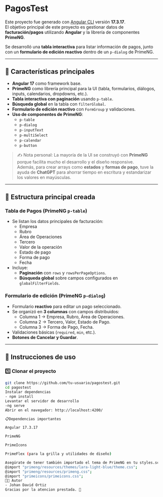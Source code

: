 # PagosTest

Este proyecto fue generado con [Angular CLI](https://github.com/angular/angular-cli) versión **17.3.17**.  
El objetivo principal de este proyecto es gestionar datos de **facturación/pagos** utilizando **Angular** y la librería de componentes **PrimeNG**.  

Se desarrolló una **tabla interactiva** para listar información de pagos, junto con un **formulario de edición reactivo** dentro de un `p-dialog` de PrimeNG.  

---

## 🚀 Características principales

- **Angular 17** como framework base.
- **PrimeNG** como librería principal para la UI (tabla, formularios, diálogos, inputs, calendarios, dropdowns, etc.).
- **Tabla interactiva con paginación** usando `p-table`.
- **Búsqueda global** en la tabla con `filterGlobal`.
- **Formulario de edición reactivo** con `FormGroup` y validaciones.
- **Uso de componentes de PrimeNG**:  
  - `p-table`  
  - `p-dialog`  
  - `p-inputText`  
  - `p-multiSelect`  
  - `p-calendar`  
  - `p-button`  

> ✍️ Nota personal: La mayoría de la UI se construyó con **PrimeNG** porque facilita mucho el desarrollo y el diseño responsive.  
> Además, para crear arrays como **estados** y **formas de pago**, tuve la ayuda de **ChatGPT** para ahorrar tiempo en escritura y estandarizar los valores en mayúsculas.

---

## 📂 Estructura principal creada

### Tabla de Pagos (PrimeNG `p-table`)
- Se listan los datos principales de facturación:
  - Empresa  
  - Rubro  
  - Área de Operaciones  
  - Tercero  
  - Valor de la operación  
  - Estado de pago  
  - Forma de pago  
  - Fecha  
- Incluye:
  - **Paginación** con `rows` y `rowsPerPageOptions`.
  - **Búsqueda global** sobre campos configurados en `globalFilterFields`.

### Formulario de edición (PrimeNG `p-dialog`)
- Formulario **reactivo** para editar un pago seleccionado.
- Se organizó en **3 columnas** con campos distribuidos:
  - Columna 1 → Empresa, Rubro, Área de Operaciones.  
  - Columna 2 → Tercero, Valor, Estado de Pago.  
  - Columna 3 → Forma de Pago, Fecha.  
- Validaciones básicas (`required`, `min`, etc.).
- **Botones de Cancelar y Guardar**.

---

## 📖 Instrucciones de uso

### 1️⃣ Clonar el proyecto
```bash
git clone https://github.com/tu-usuario/pagostest.git
cd pagostest
Instalar dependencias
- npm install
Levantar el servidor de desarrollo
-ng serve
Abrir en el navegador: http://localhost:4200/

📋Dependencias importantes

Angular 17.3.17

PrimeNG

PrimeIcons

PrimeFlex (para la grilla y utilidades de diseño)

Asegúrate de tener también importado el tema de PrimeNG en tu styles.scss, por ejemplo
@import "primeng/resources/themes/lara-light-blue/theme.css";
@import "primeng/resources/primeng.css";
@import "primeicons/primeicons.css";
🧑‍💻 Autor
- Johan David Ortiz
Gracias por la atencion prestada. 👋